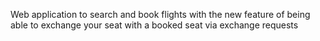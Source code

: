 Web application to search and book flights with the new feature of being able to exchange your seat with a booked seat via exchange requests
